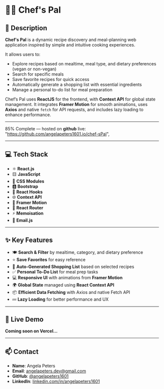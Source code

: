 # 👨‍🍳 Chef's Pal

## 📖 Description

**Chef's Pal** is a dynamic recipe discovery and meal-planning web application inspired by simple and intuitive cooking experiences.

It allows users to:
- Explore recipes based on mealtime, meal type, and dietary preferences (vegan or non-vegan)
- Search for specific meals
- Save favorite recipes for quick access
- Automatically generate a shopping list with essential ingredients
- Manage a personal to-do list for meal preparation

Chef’s Pal uses **ReactJS** for the frontend, with **Context API** for global state management. It integrates **Framer Motion** for smooth animations, uses **Axios** and native `fetch` for API requests, and includes lazy loading to enhance performance.

---

 85% Complete — hosted on **github**
 live: "https://github.com/angelapeters1601.io/chef-sPal",

---

## 💻 Tech Stack

- ⚛️ **React.js**
- 🟨 **JavaScript**
- 🎨 **CSS Modules**
- 🅱️ **Bootstrap**
- 🧠 **React Hooks**
- 🌐 **Context API**
- 💫 **Framer Motion**
- 🔀 **React Router**
- ⚡ **Memoisation**
- 📩 **Email.js**

---

## ✨ Key Features

- 🍽️ **Search & Filter** by mealtime, category, and dietary preference  
- ⭐ **Save Favorites** for easy reference  
- 🛒 **Auto-Generated Shopping List** based on selected recipes  
- ✅ **Personal To-Do List** for meal prep tasks  
- 💻 **Responsive UI** with animations from **Framer Motion**  
- 🌍 **Global State** managed using **React Context API**  
- 📦 **Efficient Data Fetching** with Axios and native Fetch API  
- 💤 **Lazy Loading** for better performance and UX

---


## 🚧 Live Demo

**Coming soon on Vercel...**

---

## 📫 Contact

- **Name**: Angela Peters  
- **Email**: [angelapeters.dev@gmail.com](mailto:angelapeters.dev@gmail.com)  
- **GitHub**: [@angelapeters1601](https://github.com/angelapeters1601)  
- **LinkedIn**: [linkedin.com/in/angelapeters1601](https://linkedin.com/in/angelapeters1601)
